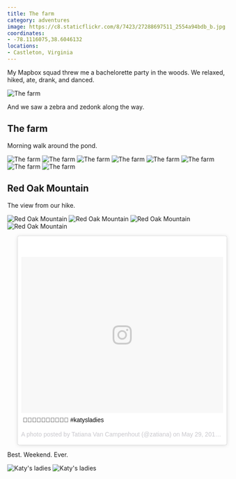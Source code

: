 ```yaml
---
title: The farm
category: adventures
image: https://c8.staticflickr.com/8/7423/27288697511_2554a94bdb_b.jpg
coordinates:
- -78.1116075,38.6046132
locations:
- Castleton, Virginia
---
```


My Mapbox squad threw me a bachelorette party in the woods. We relaxed, hiked, ate, drank, and danced.

<div class="photos">
<img src="https://c1.staticflickr.com/8/7479/27325712696_2d3600f0d2_b.jpg" alt="The farm">
</div>

And we saw a zebra and zedonk along the way.

## The farm

Morning walk around the pond.

<div class="photos">
<img src="https://c2.staticflickr.com/8/7014/26752682473_84e68d6030_b.jpg" alt="The farm" class="img-half">
<img src="https://c4.staticflickr.com/8/7005/27359142235_95182e915c_b.jpg" alt="The farm" class="img-half">

<img src="https://c8.staticflickr.com/8/7423/27288697511_2554a94bdb_b.jpg" alt="The farm">

<img src="https://c3.staticflickr.com/8/7341/27325741506_b38eff70db_b.jpg" alt="The farm" class="img-half">
<img src="https://c5.staticflickr.com/8/7691/27083793980_13fbb19440_b.jpg" alt="The farm" class="img-half">

<img src="https://c4.staticflickr.com/8/7261/27288690491_1cea63853e_b.jpg" alt="The farm">

<img src="https://c1.staticflickr.com/8/7787/27325743776_674bfe91dd_b.jpg" alt="The farm">

<img src="https://c1.staticflickr.com/8/7337/26751764824_a4c51ee833_b.jpg" alt="The farm">
</div>

## Red Oak Mountain

The view from our hike.

<div class="photos">
<img src="https://c4.staticflickr.com/8/7133/27288677451_d7b949f766_b.jpg" alt="Red Oak Mountain">

<img src="https://c6.staticflickr.com/8/7741/27359149005_9172000a8d_b.jpg" alt="Red Oak Mountain" class="img-half">
<img src="https://c3.staticflickr.com/8/7299/27261462442_9e402e225a_b.jpg" alt="Red Oak Mountain" class="img-half">

<img src="https://c3.staticflickr.com/8/7527/27261527842_3a576ec583_h.jpg" alt="Red Oak Mountain">

<blockquote class="instagram-media" data-instgrm-captioned data-instgrm-version="7" style=" background:#FFF; border:0; border-radius:3px; box-shadow:0 0 1px 0 rgba(0,0,0,0.5),0 1px 10px 0 rgba(0,0,0,0.15); padding:0;"><div style="padding:8px;"> <div style=" background:#F8F8F8; line-height:0; margin-top:40px; padding:38.6111111111% 0; text-align:center; width:100%;"> <div style=" background:url(data:image/png;base64,iVBORw0KGgoAAAANSUhEUgAAACwAAAAsCAMAAAApWqozAAAABGdBTUEAALGPC/xhBQAAAAFzUkdCAK7OHOkAAAAMUExURczMzPf399fX1+bm5mzY9AMAAADiSURBVDjLvZXbEsMgCES5/P8/t9FuRVCRmU73JWlzosgSIIZURCjo/ad+EQJJB4Hv8BFt+IDpQoCx1wjOSBFhh2XssxEIYn3ulI/6MNReE07UIWJEv8UEOWDS88LY97kqyTliJKKtuYBbruAyVh5wOHiXmpi5we58Ek028czwyuQdLKPG1Bkb4NnM+VeAnfHqn1k4+GPT6uGQcvu2h2OVuIf/gWUFyy8OWEpdyZSa3aVCqpVoVvzZZ2VTnn2wU8qzVjDDetO90GSy9mVLqtgYSy231MxrY6I2gGqjrTY0L8fxCxfCBbhWrsYYAAAAAElFTkSuQmCC); display:block; height:44px; margin:0 auto -44px; position:relative; top:-22px; width:44px;"></div></div> <p style=" margin:8px 0 0 0; padding:0 4px;"> <a href="https://www.instagram.com/p/BF_-z9OxGnb/" style=" color:#000; font-family:Arial,sans-serif; font-size:14px; font-style:normal; font-weight:normal; line-height:17px; text-decoration:none; word-wrap:break-word;" target="_blank">💁🏻🙆🏻👰🏼🙌🏻🤗🤔 #katysladies</a></p> <p style=" color:#c9c8cd; font-family:Arial,sans-serif; font-size:14px; line-height:17px; margin-bottom:0; margin-top:8px; overflow:hidden; padding:8px 0 7px; text-align:center; text-overflow:ellipsis; white-space:nowrap;">A photo posted by Tatiana Van Campenhout (@zatiana) on <time style=" font-family:Arial,sans-serif; font-size:14px; line-height:17px;" datetime="2016-05-29T17:34:14+00:00">May 29, 2016 at 10:34am PDT</time></p></div></blockquote>
<script async defer src="//platform.instagram.com/en_US/embeds.js"></script>
</div>


Best. Weekend. Ever.

<div class="photos">
<img src="https://c5.staticflickr.com/8/7053/27261969932_d97bdc6dd9_b.jpg" class="img-half" alt="Katy's ladies">
<img src="https://c2.staticflickr.com/8/7231/26753235073_11f5d23dc5_b.jpg" class="img-half" alt="Katy's ladies">
</div>
